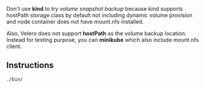 Don't use **kind** to try _volume snapshot backup_ because kind supports hostPath storage class by default not including dynamic volume provision and node container does not have mount.nfs installed.

Also, Velero does not support **hostPath** as the volume backup location. Instead for testing purpose, you can **minikube** which also include mount.nfs client.

## Instructions
```
./bin/
```